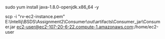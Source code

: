 
sudo yum install java-1.8.0-openjdk.x86_64 -y


scp -i "rv-ec2-instance.pem" E:\Intellij\BSDS\Assignment2\Consumer\out\artifacts\Consumer_jar\Consumer.jar ec2-user@ec2-107-20-6-22.compute-1.amazonaws.com:/home/ec2-user